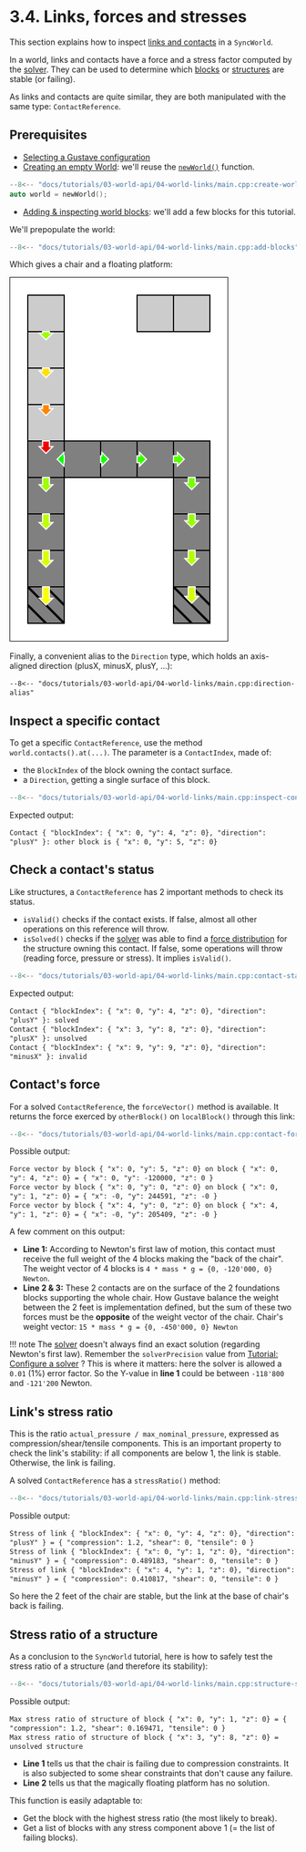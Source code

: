 # 3.4. Links, forces and stresses

This section explains how to inspect [links and contacts](../../../lexicon.md#links-and-contacts) in a `SyncWorld`.

In a world, links and contacts have a force and a stress factor computed by the [solver](../../../lexicon.md#solver). They can be used to determine which [blocks](../../../lexicon.md#block) or [structures](../../../lexicon.md#structure) are stable (or failing).

As links and contacts are quite similar, they are both manipulated with the same type: `ContactReference`.

## Prerequisites

- [Selecting a Gustave configuration](../../01-getting-started/index.md)
- [Creating an empty World](../01-creating-world/index.md): we'll reuse the [`newWorld()`](../01-creating-world/index.md#configuring-a-world) function.

```c++
--8<-- "docs/tutorials/03-world-api/04-world-links/main.cpp:create-world"
auto world = newWorld();
```

- [Adding & inspecting world blocks](../02-world-blocks/index.md): we'll add a few blocks for this tutorial.

We'll prepopulate the world:

```c++
--8<-- "docs/tutorials/03-world-api/04-world-links/main.cpp:add-blocks"
```

Which gives a chair and a floating platform:

![](world.svg)

Finally, a convenient alias to the `Direction` type, which holds an axis-aligned direction (plusX, minusX, plusY, ...):

```
--8<-- "docs/tutorials/03-world-api/04-world-links/main.cpp:direction-alias"
```

## Inspect a specific contact

To get a specific `ContactReference`, use the method `world.contacts().at(...)`. The parameter is a `ContactIndex`, made of:

- the `BlockIndex` of the block owning the contact surface.
- a `Direction`, getting a single surface of this block.

```c++
--8<-- "docs/tutorials/03-world-api/04-world-links/main.cpp:inspect-contact"
```

Expected output:

```
Contact { "blockIndex": { "x": 0, "y": 4, "z": 0}, "direction": "plusY" }: other block is { "x": 0, "y": 5, "z": 0}
```

## Check a contact's status

Like structures, a `ContactReference` has 2 important methods to check its status.

- `isValid()` checks if the contact exists. If false, almost all other operations on this reference will throw.
- `isSolved()` checks if the [solver](../../../lexicon.md#solver) was able to find a [force distribution](../../../lexicon.md#force-distribution) for the structure owning this contact. If false, some operations will throw (reading force, pressure or stress). It implies `isValid()`.

```c++
--8<-- "docs/tutorials/03-world-api/04-world-links/main.cpp:contact-status"
```

Expected output:

```
Contact { "blockIndex": { "x": 0, "y": 4, "z": 0}, "direction": "plusY" }: solved
Contact { "blockIndex": { "x": 3, "y": 8, "z": 0}, "direction": "plusX" }: unsolved
Contact { "blockIndex": { "x": 9, "y": 9, "z": 0}, "direction": "minusX" }: invalid
```

## Contact's force

For a solved `ContactReference`, the `forceVector()` method is available. It returns the force exerced by `otherBlock()` on `localBlock()` through this link:

```c++
--8<-- "docs/tutorials/03-world-api/04-world-links/main.cpp:contact-force"
```

Possible output:

```
Force vector by block { "x": 0, "y": 5, "z": 0} on block { "x": 0, "y": 4, "z": 0} = { "x": 0, "y": -120000, "z": 0 }
Force vector by block { "x": 0, "y": 0, "z": 0} on block { "x": 0, "y": 1, "z": 0} = { "x": -0, "y": 244591, "z": -0 }
Force vector by block { "x": 4, "y": 0, "z": 0} on block { "x": 4, "y": 1, "z": 0} = { "x": -0, "y": 205409, "z": -0 }
```

A few comment on this output:

- **Line 1:** According to Newton's first law of motion, this contact must receive the full weight of the 4 blocks making the "back of the chair". The weight vector of 4 blocks is `4 * mass * g = {0, -120'000, 0} Newton`.
- **Line 2 & 3:** These 2 contacts are on the surface of the 2 foundations blocks supporting the whole chair. How Gustave balance the weight between the 2 feet is implementation defined, but the sum of these two forces must be the **opposite**  of the weight vector of the chair. Chair's weight vector: `15 * mass * g = {0, -450'000, 0} Newton`

!!! note
    The [solver](../../../lexicon.md#solver) doesn't always find an exact solution (regarding Newton's first law). Remember the `solverPrecision` value from [Tutorial: Configure a solver](../../02-solver-api/index.md#configure-a-solver) ? This is where it matters: here the solver is allowed a `0.01` (1%) error factor. So the Y-value in **line 1** could be between `-118'800` and `-121'200` Newton.

## Link's stress ratio

This is the ratio `actual_pressure / max_nominal_pressure`, expressed as compression/shear/tensile components. This is an important property to check the link's stability: if all components are below 1, the link is stable. Otherwise, the link is failing.

A solved `ContactReference` has a `stressRatio()` method:

```c++
--8<-- "docs/tutorials/03-world-api/04-world-links/main.cpp:link-stress-ratio"
```

Possible output:

```
Stress of link { "blockIndex": { "x": 0, "y": 4, "z": 0}, "direction": "plusY" } = { "compression": 1.2, "shear": 0, "tensile": 0 }
Stress of link { "blockIndex": { "x": 0, "y": 1, "z": 0}, "direction": "minusY" } = { "compression": 0.489183, "shear": 0, "tensile": 0 }
Stress of link { "blockIndex": { "x": 4, "y": 1, "z": 0}, "direction": "minusY" } = { "compression": 0.410817, "shear": 0, "tensile": 0 }
```

So here the 2 feet of the chair are stable, but the link at the base of chair's back is failing.

## Stress ratio of a structure

As a conclusion to the `SyncWorld` tutorial, here is how to safely test the stress ratio of a structure (and therefore its stability):

```c++
--8<-- "docs/tutorials/03-world-api/04-world-links/main.cpp:structure-stress-ratio"
```

Possible output:

```
Max stress ratio of structure of block { "x": 0, "y": 1, "z": 0} = { "compression": 1.2, "shear": 0.169471, "tensile": 0 }
Max stress ratio of structure of block { "x": 3, "y": 8, "z": 0} = unsolved structure
```

- **Line 1** tells us that the chair is failing due to compression constraints. It is also subjected to some shear constraints that don't cause any failure.
- **Line 2** tells us that the magically floating platform has no solution.

This function is easily adaptable to:

- Get the block with the highest stress ratio (the most likely to break).
- Get a list of blocks with any stress component above 1 (= the list of failing blocks).

